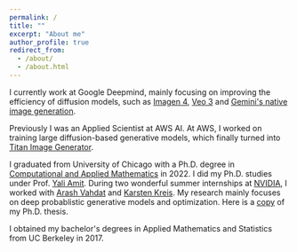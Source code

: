 ```yaml
---
permalink: /
title: ""
excerpt: "About me"
author_profile: true
redirect_from: 
  - /about/
  - /about.html
---
```

I currently work at Google Deepmind, mainly focusing on improving the efficiency of diffusion models, such as [Imagen 4](https://deepmind.google/models/imagen/), [Veo 3](https://deepmind.google/models/veo/) and [Gemini's native image generation](https://developers.googleblog.com/en/experiment-with-gemini-20-flash-native-image-generation/).

Previously I was an Applied Scientist at AWS AI. At AWS, I worked on training large diffusion-based generative models, which finally turned into [Titan Image Generator](https://aws.amazon.com/bedrock/titan/).

I graduated from University of Chicago with a Ph.D. degree in [Computational and Applied Mathematics](https://cam.uchicago.edu) in 2022. I did my Ph.D. studies under Prof. [Yali Amit](https://galton.uchicago.edu/~amit/). During two wonderful summer internships at [NVIDIA](https://www.nvidia.com/en-us/research/), I worked with [Arash Vahdat](http://latentspace.cc/arash_vahdat/) and [Karsten Kreis](https://karstenkreis.github.io/). My research mainly focuses on deep probablistic generative models and optimization. Here is a [copy](https://knowledge.uchicago.edu/record/3954) of my Ph.D. thesis. <br>

I obtained my bachelor's degrees in Applied Mathematics and Statistics from UC Berkeley in 2017. <br>



